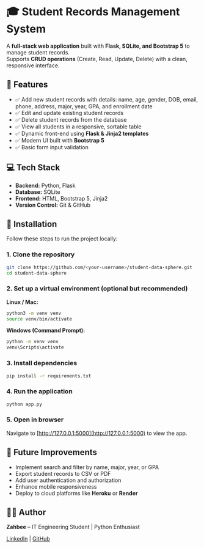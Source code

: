 # 🎓 Student Records Management System

A **full-stack web application** built with **Flask, SQLite, and Bootstrap 5** to manage student records.  
Supports **CRUD operations** (Create, Read, Update, Delete) with a clean, responsive interface.


## 🔹 Features
- ✅ Add new student records with details: name, age, gender, DOB, email, phone, address, major, year, GPA, and enrollment date
- ✅ Edit and update existing student records
- ✅ Delete student records from the database
- ✅ View all students in a responsive, sortable table
- ✅ Dynamic front-end using **Flask & Jinja2 templates**
- ✅ Modern UI built with **Bootstrap 5**
- ✅ Basic form input validation


## 💻 Tech Stack
- **Backend:** Python, Flask  
- **Database:** SQLite  
- **Frontend:** HTML, Bootstrap 5, Jinja2  
- **Version Control:** Git & GitHub  


## 🚀 Installation

Follow these steps to run the project locally:

### 1. Clone the repository
```bash
git clone https://github.com/<your-username>/student-data-sphere.git
cd student-data-sphere
````

### 2. Set up a virtual environment (optional but recommended)

**Linux / Mac:**

```bash
python3 -m venv venv
source venv/bin/activate
```

**Windows (Command Prompt):**

```bash
python -m venv venv
venv\Scripts\activate
```

### 3. Install dependencies

```bash
pip install -r requirements.txt
```

### 4. Run the application

```bash
python app.py
```

### 5. Open in browser

Navigate to [http://127.0.0.1:5000](http://127.0.0.1:5000) to view the app.



## 🌟 Future Improvements

* Implement search and filter by name, major, year, or GPA
* Export student records to CSV or PDF
* Add user authentication and authorization
* Enhance mobile responsiveness
* Deploy to cloud platforms like **Heroku** or **Render**



## 👩‍💻 Author

**Zahbee** – IT Engineering Student | Python Enthusiast

[LinkedIn]((https://www.linkedin.com/in/zahbee-shahid-5b9108253/)) | [GitHub](https://github.com/Zahbee)

````

